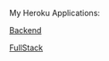 My Heroku Applications:

[Backend](https://enigmatic-mesa-74364.herokuapp.com/api/persons)

[FullStack](https://enigmatic-mesa-74364.herokuapp.com)